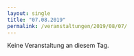 ```yaml
---
layout: single
title: "07.08.2019"
permalink: /veranstaltungen/2019/08/07/
---
```


Keine Veranstaltung an diesem Tag.
